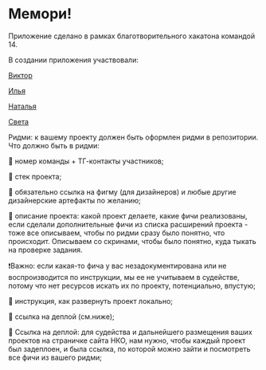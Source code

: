 # Мемори!

Приложение сделано в рамках благотворительного хакатона командой 14.

В создании приложения участвовали:

[Виктор](https://t.me/Zelvar)

[Илья](https://t.me/fensin)

[Наталья](https://t.me/NataliaSitnikova)

[Света](https://t.me/govyazina)



Ридми: к вашему проекту должен быть оформлен ридми в репозитории. Что должно быть в ридми:

🔸 номер команды + ТГ-контакты участников;

🔸 стек проекта;

🔸  обязательно ссылка на фигму (для дизайнеров) и любые другие дизайнерские артефакты по желанию;

🔸 описание проекта: какой проект делаете, какие фичи реализованы, если сделали дополнительные фичи из списка расширений проекта - тоже все описываем, чтобы по ридми сразу было понятно, что происходит. Описываем со скринами, чтобы было понятно, куда тыкать на проверке задания.

❗️Важно: если какая-то фича у вас незадокументирована или не воспроизводится по инструкции, мы ее не учитываем в судействе, потому что нет ресурсов искать их по проекту, потенциально, впустую;

🔸 инструкция, как развернуть проект локально;

🔸 ссылка на деплой (см.ниже);

🔗 Ссылка на деплой: для судейства и дальнейшего размещения ваших проектов на страничке сайта НКО, нам нужно, чтобы каждый проект был задеплоен, и была ссылка, по которой можно зайти и посмотреть все фичи из вашего ридми;